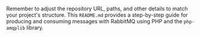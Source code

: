 
Remember to adjust the repository URL, paths, and other details to match your project's structure. This `README.md` provides a step-by-step guide for producing and consuming messages with RabbitMQ using PHP and the `php-amqplib` library.

